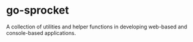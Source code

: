 # go-sprocket

A collection of utilities and helper functions in developing web-based and console-based applications.
